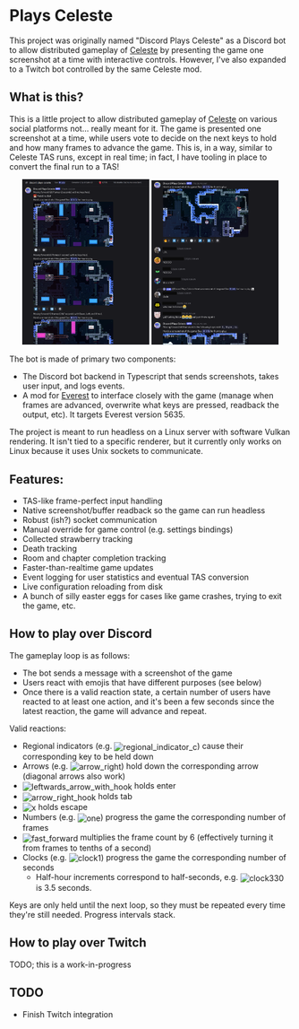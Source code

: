 # Plays Celeste

This project was originally named "Discord Plays Celeste" as a Discord bot to allow distributed gameplay of [Celeste](https://www.celestegame.com/) by presenting the game one screenshot at a time with interactive controls. However, I've also expanded to a Twitch bot controlled by the same Celeste mod.

## What is this?
This is a little project to allow distributed gameplay of [Celeste](https://www.celestegame.com/) on various social platforms not... really meant for it. The game is presented one screenshot at a time, while users vote to decide on the next keys to hold and how many frames to advance the game. This is, in a way, similar to Celeste TAS runs, except in real time; in fact, I have tooling in place to convert the final run to a TAS!

<p align="middle">
  <img src="images/discord.png" width="45%" />
  <img src="images/discord2.png" width="45%" />
</p>

The bot is made of primary two components:
- The Discord bot backend in Typescript that sends screenshots, takes user input, and logs events.
- A mod for [Everest](https://everestapi.github.io/) to interface closely with the game (manage when frames are advanced, overwrite what keys are pressed, readback the output, etc). It targets Everest version 5635.

The project is meant to run headless on a Linux server with software Vulkan rendering. It isn't tied to a specific renderer, but it currently only works on Linux because it uses Unix sockets to communicate.

## Features:
- TAS-like frame-perfect input handling
- Native screenshot/buffer readback so the game can run headless
- Robust (ish?) socket communication
- Manual override for game control (e.g. settings bindings)
- Collected strawberry tracking
- Death tracking
- Room and chapter completion tracking
- Faster-than-realtime game updates
- Event logging for user statistics and eventual TAS conversion
- Live configuration reloading from disk
- A bunch of silly easter eggs for cases like game crashes, trying to exit the game, etc.

## How to play over Discord
The gameplay loop is as follows:
- The bot sends a message with a screenshot of the game
- Users react with emojis that have different purposes (see below)
- Once there is a valid reaction state, a certain number of users have reacted to at least one action, and it's been a few seconds since the latest reaction, the game will advance and repeat.

Valid reactions:
- Regional indicators (e.g. <img alt="regional_indicator_c" title="regional_indicator_c" src="https://cdn.jsdelivr.net/gh/twitter/twemoji@14.0.2/assets/72x72/1f1fd.png" style="height: 2ch; vertical-align: middle">) cause their corresponding key to be held down
- Arrows (e.g. <img alt="arrow_right" title="arrow_right" src="https://cdn.jsdelivr.net/gh/twitter/twemoji@14.0.2/assets/72x72/27a1.png" style="height: 2ch; vertical-align: middle">) hold down the corresponding arrow (diagonal arrows also work)
- <img alt="leftwards_arrow_with_hook" title="leftwards_arrow_with_hook" src="https://cdn.jsdelivr.net/gh/twitter/twemoji@14.0.2/assets/72x72/21a9.png" style="height: 2ch; vertical-align: middle"> holds enter
- <img alt="arrow_right_hook" title="arrow_right_hook" src="https://cdn.jsdelivr.net/gh/twitter/twemoji@14.0.2/assets/72x72/21aa.png" style="height: 2ch; vertical-align: middle"> holds tab
- <img alt="x" title="x" src="https://cdn.jsdelivr.net/gh/twitter/twemoji@14.0.2/assets/72x72/274c.png" style="height: 2ch; vertical-align: middle"> holds escape
- Numbers (e.g. <img alt="one" title="one" src="https://cdn.jsdelivr.net/gh/twitter/twemoji@14.0.2/assets/72x72/31-20e3.png" style="height: 2ch; vertical-align: middle">) progress the game the corresponding number of frames
- <img alt="fast_forward" title="fast_forward" src="https://cdn.jsdelivr.net/gh/twitter/twemoji@14.0.2/assets/72x72/23e9.png" style="height: 2ch; vertical-align: middle"> multiplies the frame count by 6 (effectively turning it from frames to tenths of a second)
- Clocks (e.g. <img alt="clock1" title="clock1" src="https://cdn.jsdelivr.net/gh/twitter/twemoji@14.0.2/assets/72x72/1f550.png" style="height: 2ch; vertical-align: middle">) progress the game the corresponding number of seconds
  - Half-hour increments correspond to half-seconds, e.g. <img alt="clock330" title="clock330" src="https://cdn.jsdelivr.net/gh/twitter/twemoji@14.0.2/assets/72x72/1f55e.png" style="height: 2ch; vertical-align: middle"> is 3.5 seconds.

Keys are only held until the next loop, so they must be repeated every time they're still needed. Progress intervals stack.

## How to play over Twitch
TODO; this is a work-in-progress

## TODO
- Finish Twitch integration